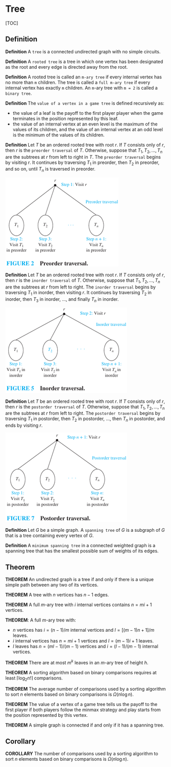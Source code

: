 # Tree

[TOC]



## Definition

**Definition** A `tree` is a connected undirected graph with no simple circuits.

**Definition** A `rooted tree` is a tree in which one vertex has been designated as the root and every edge is directed away from the root.

**Definition** A rooted tree is called an `m-ary tree` if every internal vertex has no more than `m` children. The tree is called a `full m-ary tree` if every internal vertex has exactly `m` children. An `m`-ary tree with `m = 2` is called a `binary tree`.

**Definition** The `value of a vertex in a game tree` is defined recursively as:

- the value of a leaf is the payoff to the first player player when the game terminates in the position represented by this leaf.
- the value of an internal vertex at an even level is the maximum of the values of its children, and the value of an internal vertex at an odd level is the minimum of the values of its children.

**Definition** Let $T$ be an ordered rooted tree with root $r$. If $T$ consists only of $r$, then $r$ is the `preorder traversal` of $T$. Otherwise, suppose that $T_1, T_2, ..., T_n$ are the subtrees at $r$ from left to right in $T$. The `preorder traversal` begins by visiting $r$. It continues by traversing $T_1$ in preorder, then $T_2$ in preorder, and so on, until $T_n$ is traversed in preorder.

![preorder_traversal](res/preorder_traversal.png)

**Definition** Let $T$ be an ordered rooted tree with root $r$. If $T$ consists only of $r$, then $r$ is the `inorder traversal` of $T$. Otherwise, suppose that $T_1, T_2, ..., T_n$ are the subtrees at $r$ from left to right. The `inorder traversal` begins by traversing $T_1$ in inorder, then visiting $r$. It continues by traversing $T_2$ in inorder, then $T_3$ in inorder, ..., and finally $T_n$ in inorder.

![inorder_traversal](res/inorder_traversal.png)

**Definition** Let $T$ be an ordered rooted tree with root $r$. If $T$ consists only of $r$, then $r$ is the `postorder traversal` of $T$. Otherwise, suppose that $T_1, T_2, ..., T_n$ are the subtrees at $r$ from left to right. The `postorder traversal` begins by traversing $T_1$ in postorder, then $T_2$ in postorder, ..., then $T_n$ in postorder, and ends by visiting $r$.

![postorder_traversal](res/postorder_traversal.png)

**Definition** Let $G$ be a simple graph. A `spanning tree` of $G$ is a subgraph of $G$ that is a tree containing every vertex of $G$​.

**Definition** A `minimum spanning tree` in a connected weighted graph is a spanning tree that has the smallest possible sum of weights of its edges.



## Theorem

**THEOREM** An undirected graph is a tree if and only if there is a unique simple path between any two of its vertices.

**THEOREM** A tree with $n$ vertices has $n - 1$ edges.

**THEOREM** A full $m$-ary tree with $i$ internal vertices contains $n = mi + 1$ vertices.

**THEOREM**: A full $m$-ary tree with:

- $n$ vertices has $i = (n - 1)/m$ internal vertices and $l = [(m - 1)n + 1]/m$ leaves.
- $i$ internal vertices has $n = mi + 1$ vertices and $l = (m - 1)i + 1$ leaves.
- $l$ leaves has $n = (ml - 1)/(m - 1)$ vertices and $i = (l - 1)/(m - 1)$ internal vertices.

**THEOREM** There are at most $m^k$ leaves in an $m$-ary tree of height $h$.

**THEOREM** A sorting algorithm based on binary comparisons requires at least $\lceil \log_2 n! \rceil$ comparisons.

**THEOREM** The average number of comparisons used by a sorting algorithm to sort $n$ elements based on binary comparisons is $\Omega(n \log n)$.

**THEOREM** The value of a vertex of a game tree tells us the payoff to the first player if both players follow the minmax strategy and play starts from the position represented by this vertex.

**THEOREM** A simple graph is connected if and only if it has a spanning tree.



## Corollary

**COROLLARY** The number of comparisons used by a sorting algorithm to sort $n$ elements based on binary comparisons is $\Omega(n \log n)$.

